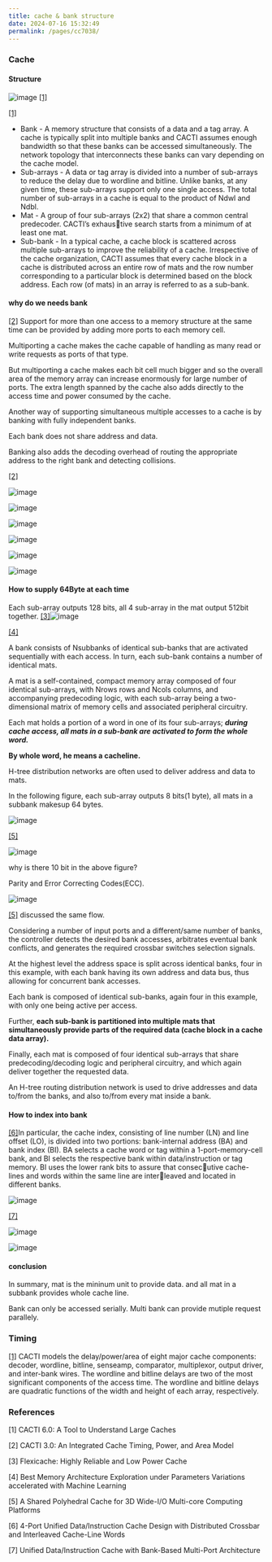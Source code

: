 ```yaml
---
title: cache & bank structure
date: 2024-07-16 15:32:49
permalink: /pages/cc7038/
---
```



### Cache

#### Structure


![image](https://github.com/user-attachments/assets/8506005a-539e-4008-8ec1-d94149280757) [[1]](#1)

[[1]](#1)
* Bank - A memory structure that consists of a data and a tag array. A cache is typically split into multiple banks and CACTI assumes enough bandwidth so that these banks can be accessed
simultaneously. The network topology that interconnects these banks can vary depending on the cache model.
* Sub-arrays - A data or tag array is divided into a number of sub-arrays to reduce the delay due to wordline and bitline. Unlike banks, at any given time, these sub-arrays support only one single
access. The total number of sub-arrays in a cache is equal to the product of Ndwl and Ndbl. 
* Mat - A group of four sub-arrays (2x2) that share a common central predecoder. CACTI’s exhaustive search starts from a minimum of at least one mat.
* Sub-bank - In a typical cache, a cache block is scattered across multiple sub-arrays to improve the reliability of a cache. Irrespective of the cache organization, CACTI assumes that every cache
block in a cache is distributed across an entire row of mats and the row number corresponding to a particular block is determined based on the block address. Each row (of mats) in an array is
referred to as a sub-bank.

#### why do we needs bank
[[2]](#2) Support for more than one access to a memory structure at the same time can be provided by adding more ports to each memory cell.

Multiporting a cache makes the cache capable of handling as many read or write requests as ports of that type.

But multiporting a cache makes each bit cell much bigger and so the overall area of the memory array can increase enormously for large number of ports.
The extra length spanned by the cache also adds directly to the access time and power consumed by the cache.

Another way of supporting simultaneous multiple accesses to a cache is by banking with fully independent banks.

Each bank does not share address and data.

Banking also adds the decoding overhead of routing the appropriate address to the right bank and detecting collisions.

[[2]](#2)

![image](https://github.com/user-attachments/assets/204a579a-2842-4b47-aa91-22d2d6977c8b)

![image](https://github.com/user-attachments/assets/7814b591-fe1c-475d-aa75-4527fa8770d6)

![image](https://github.com/user-attachments/assets/a90a8fac-267a-4613-94af-2722f50d2cfa)

![image](https://github.com/user-attachments/assets/12f5955e-a86f-479a-827c-829d0f5af5f4)

![image](https://github.com/user-attachments/assets/efca7dde-de2c-4d87-b054-0b2fb49b64cf)

![image](https://github.com/user-attachments/assets/4ab60b37-d73c-4932-9241-8f5e517bd03e)


#### How to supply 64Byte at each time

Each sub-array outputs 128 bits, all 4 sub-array in the mat output 512bit together.
[[3]](#3)![image](https://github.com/user-attachments/assets/446c3960-664f-4686-8391-3bcb6ba5980c)

[[4]](#4)

A bank consists of Nsubbanks of identical sub-banks that are activated sequentially with each access. In turn, each sub-bank contains a number of identical mats.

A mat is a self-contained, compact memory array composed of four identical sub-arrays, with Nrows rows and Ncols columns, and accompanying predecoding logic, with
each sub-array being a two-dimensional matrix of memory cells and associated peripheral circuitry. 

Each mat holds a portion of a word in one of its four sub-arrays; ***during cache access, all mats in a sub-bank are activated to form the whole word.***

**By whole word, he means a cacheline.**

H-tree distribution networks are often used to deliver address and data to mats.

In the following figure, each sub-array outputs 8 bits(1 byte), all mats in a subbank makesup 64 bytes.

![image](https://github.com/user-attachments/assets/f2f9a639-b8fd-491a-97c6-3d8b6169381d)

[[5]](#5)

![image](https://github.com/user-attachments/assets/e8906139-30b5-4691-8bd3-a2421c7b5002)

why is there 10 bit in the above figure?

Parity and Error Correcting Codes(ECC).

![image](https://github.com/user-attachments/assets/b9cbc035-4b82-4960-84c8-9201bb036fb5)

[[5]](#5) discussed the same flow.

Considering a number of input ports and a different/same number of banks, the controller detects the desired bank accesses, arbitrates eventual bank conflicts, and generates the required crossbar
switches selection signals.

At the highest level the address space is split across identical banks, four in this example, with each bank having its own address and data bus, thus allowing for concurrent bank accesses.

Each bank is composed of identical sub-banks, again four in this example, with only one being active per access. 

Further, **each sub-bank is partitioned into multiple mats that simultaneously provide parts of the required data (cache block in a cache data array).**

Finally, each mat is composed of four identical sub-arrays that share predecoding/decoding logic and peripheral circuitry, and which again deliver together the requested data.

An H-tree routing distribution network is used to drive addresses and data to/from the banks, and also to/from every mat inside a bank.

#### How to index into bank

[[6]](#6)In particular, the cache index, consisting of line number (LN) and line offset (LO), is divided into two portions: bank-internal address (BA) and bank index (BI). BA selects
a cache word or tag within a 1-port-memory-cell bank, and BI selects the respective bank within data/instruction or tag memory. BI uses the lower rank bits to assure that consecutive cache-lines and words within the same line are interleaved and located in different banks.

![image](https://github.com/user-attachments/assets/f9056bae-3fa9-4ea1-974f-dac88e5e5528)

[[7]](#7)

![image](https://github.com/user-attachments/assets/00b82429-1cda-47e8-b0ef-4c1cff45caec)

![image](https://github.com/user-attachments/assets/740a8eb8-9c56-452a-8ea9-b453b80d9e4a)



#### conclusion
In summary, mat is the mininum unit to provide data. and all mat in a subbank provides  whole cache line.

Bank can only be accessed serially. Multi bank can provide mutiple request parallely.

### Timing

[[1]](#1) CACTI models the delay/power/area of eight major cache components: decoder, wordline, bitline, senseamp, comparator, multiplexor, output driver, and inter-bank wires. The wordline and bitline
delays are two of the most significant components of the access time. The wordline and bitline delays are quadratic functions of the width and height of each array, respectively.


### References
<a id="1">[1]</a> 
CACTI 6.0: A Tool to Understand Large Caches

<a id="2">[2]</a> 
CACTI 3.0: An Integrated Cache Timing, Power, and Area Model

<a id="3">[3]</a> 
Flexicache: Highly Reliable and Low Power Cache

<a id="4">[4]</a> 
Best Memory Architecture Exploration under Parameters Variations accelerated with Machine Learning

<a id="5">[5]</a> 
A Shared Polyhedral Cache for 3D Wide-I/O Multi-core Computing Platforms

<a id="6">[6]</a> 
4-Port Unified Data/Instruction Cache Design with Distributed Crossbar and Interleaved Cache-Line Words

<a id="7">[7]</a> 
Unified Data/Instruction Cache with Bank-Based Multi-Port Architecture

